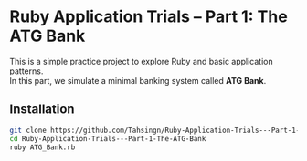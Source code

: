 # Ruby Application Trials – Part 1: The ATG Bank

This is a simple practice project to explore Ruby and basic application patterns.  
In this part, we simulate a minimal banking system called **ATG Bank**.

## Installation
```bash
git clone https://github.com/Tahsingn/Ruby-Application-Trials---Part-1-The-ATG-Bank.git
cd Ruby-Application-Trials---Part-1-The-ATG-Bank
ruby ATG_Bank.rb

